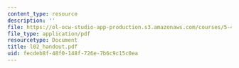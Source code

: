 ```yaml
---
content_type: resource
description: ''
file: https://ol-ocw-studio-app-production.s3.amazonaws.com/courses/5-46-organic-structure-determination-spring-2007/fecdeb8f48f0148f726e7b6c9c15c0ea_l02_handout.pdf
file_type: application/pdf
resourcetype: Document
title: l02_handout.pdf
uid: fecdeb8f-48f0-148f-726e-7b6c9c15c0ea
---
```

